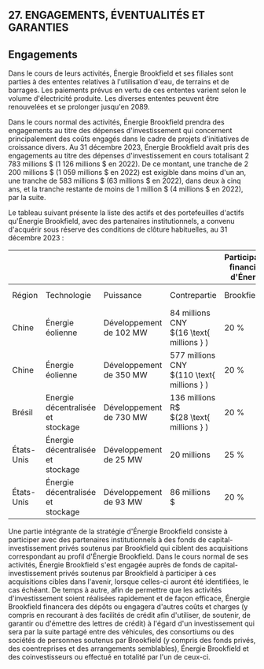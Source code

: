 ## 27. ENGAGEMENTS, ÉVENTUALITÉS ET GARANTIES

## **Engagements**

Dans le cours de leurs activités, Énergie Brookfield et ses filiales sont parties à des ententes relatives à l'utilisation d'eau, de terrains et de barrages. Les paiements prévus en vertu de ces ententes varient selon le volume d'électricité produite. Les diverses ententes peuvent être renouvelées et se prolonger jusqu'en 2089.

Dans le cours normal des activités, Énergie Brookfield prendra des engagements au titre des dépenses d'investissement qui concernent principalement des coûts engagés dans le cadre de projets d'initiatives de croissance divers. Au 31 décembre 2023, Énergie Brookfield avait pris des engagements au titre des dépenses d'investissement en cours totalisant 2 783 millions \$ (1 126 millions \$ en 2022). De ce montant, une tranche de 2 200 millions \$ (1 059 millions \$ en 2022) est exigible dans moins d'un an, une tranche de 583 millions \$ (63 millions \$ en 2022), dans deux à cinq ans, et la tranche restante de moins de 1 million \$ (4 millions \$ en 2022), par la suite.

Le tableau suivant présente la liste des actifs et des portefeuilles d'actifs qu'Énergie Brookfield, avec des partenaires institutionnels, a convenu d'acquérir sous réserve des conditions de clôture habituelles, au 31 décembre 2023 :

|                |                                         |                         |                                                 | Participation<br>financière<br>d'Énergie |                |
|----------------|-----------------------------------------|-------------------------|-------------------------------------------------|------------------------------------------|----------------|
| Région         | Technologie                             | Puissance               | Contrepartie                                    | Brookfield                               | Clôture prévue |
| Chine          | Énergie éolienne                        | Développement de 102 MW | 84 millions CNY<br>$(16 \text{ millions } $)$   | 20 %                                     | T4 2023        |
| Chine          | Énergie éolienne                        | Développement de 350 MW | 577 millions CNY<br>$(110 \text{ millions } $)$ | 20 %                                     | T4 2024        |
| Brésil         | Energie<br>décentralisée et<br>stockage | Développement de 730 MW | 136 millions R\$<br>$(28 \text{ millions } $)$  | 20 %                                     | De 2024 à 2026 |
| États-Unis     | Énergie<br>décentralisée et<br>stockage | Développement de 25 MW  | $20 \text{ millions }$                          | 25 %                                     | T1 2024        |
| États-<br>Unis | Énergie<br>décentralisée et<br>stockage | Développement de 93 MW  | 86 millions \$                                  | 20 %                                     | T1 2024        |

Une partie intégrante de la stratégie d'Énergie Brookfield consiste à participer avec des partenaires institutionnels à des fonds de capital-investissement privés soutenus par Brookfield qui ciblent des acquisitions correspondant au profil d'Énergie Brookfield. Dans le cours normal de ses activités, Énergie Brookfield s'est engagée auprès de fonds de capital-investissement privés soutenus par Brookfield à participer à ces acquisitions cibles dans l'avenir, lorsque celles-ci auront été identifiées, le cas échéant. De temps à autre, afin de permettre que les activités d'investissement soient réalisées rapidement et de façon efficace, Énergie Brookfield financera des dépôts ou engagera d'autres coûts et charges (y compris en recourant à des facilités de crédit afin d'utiliser, de soutenir, de garantir ou d'émettre des lettres de crédit) à l'égard d'un investissement qui sera par la suite partagé entre des véhicules, des consortiums ou des sociétés de personnes soutenus par Brookfield (y compris des fonds privés, des coentreprises et des arrangements semblables), Énergie Brookfield et des coinvestisseurs ou effectué en totalité par l'un de ceux-ci.
